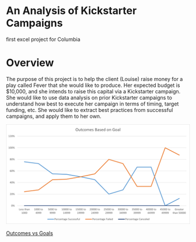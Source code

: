 # An Analysis of Kickstarter Campaigns
first excel project for Columbia


# Overview
The purpose of this project is to help the client (Louise) raise money for a play called Fever that she would like to produce.  Her expected budget is $10,000, and she intends to raise this capital via a Kickstarter campaign.  She would like to use data analysis on prior Kickstarter campaigns to understand how best to execute her campaign in terms of timing, target funding, etc.  She would like to extract best practices from successful campaigns, and apply them to her own.


![Outcomes vs Goals](resources/Outcomes_vs_Goals.png)

[Outcomes vs Goals](resources/Outcomes_vs_Goals.png?raw=true "Outcomes_vs_Goals")